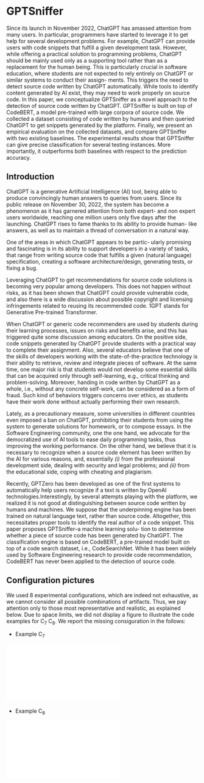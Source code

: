 # GPTSniffer

Since its launch in November 2022, ChatGPT has amassed attention from many users. In particular, programmers have started to leverage it to get help for several development problems. For example, ChatGPT can provide users with code snippets that fulfill a given development task. However, while offering a practical solution to programming problems, ChatGPT should be mainly used only as a supporting tool rather than as a replacement for the human being. This is particularly crucial in software education, where students are not expected to rely entirely on ChatGPT or similar systems to conduct their assign- ments. This triggers the need to detect source code written by ChatGPT automatically. While tools to identify content generated by AI exist, they may need to work properly on source code. In this paper, we conceptualize GPTSniffer as a novel approach to the detection of source code written by ChatGPT. GPTSniffer is built on top of CodeBERT, a model pre-trained with large corpora of source code. We collected a dataset consisting of code written by humans and then queried ChatGPT to get snippets generated by the platform. Finally, we present an empirical evaluation on the collected datasets, and compare GPTSniffer with two existing baselines. The experimental results show that GPTSniffer can give precise classification for several testing instances. More importantly, it outperforms both baselines with respect to the prediction accuracy.

## Introduction

ChatGPT is a generative Artificial Intelligence (AI) tool, being able to produce convincingly human answers to queries from users. Since its public release on November 30, 2022, the system has become a phenomenon as it has garnered attention from both expert- and non expert users worldwide, reaching one million users only five days after the launching. ChatGPT rises to fame thanks to its ability to provide human- like answers, as well as to maintain a thread of conversation in a natural way.

One of the areas in which ChatGPT appears to be partic- ularly promising and fascinating is in its ability to support developers in a variety of tasks, that range from writing source code that fulfills a given (natural language) specification, creating a software architecture/design, generating tests, or fixing a bug.

Leveraging ChatGPT to get recommendations for source code solutions is becoming very popular among developers. This does not happen without risks, as it has been shown that ChatGPT could provide vulnerable code, and also there is a wide discussion about possible copyright and licensing infringements related to reusing its recommended code.
1GPT stands for Generative Pre-trained Transformer. 

When ChatGPT or generic code recommenders are used by students during their learning processes, issues on risks and benefits arise, and this has triggered quite some discussion among educators. On the positive side, code snippets generated by ChatGPT provide students with a practical way to complete their assignment. Also, several educators believe that one of the skills of developers working with the state-of-the-practice technology is their ability to retrieve, review and integrate pieces of software. At the same time, one major risk is that students would not develop some essential skills that can be acquired only through self-learning, e.g., critical thinking and problem-solving. Moreover, handing in code written by ChatGPT as a whole, i.e., without any concrete self-work, can be considered as a form of fraud. Such kind of behaviors triggers concerns over ethics, as students have their work done without actually performing their own research.

Lately, as a precautionary measure, some universities in different countries even imposed a ban on ChatGPT, prohibiting their students from using the system to generate solutions for homework, or to compose essays. In the Software Engineering community, one the one hand, we advocate for the democratized use of AI tools to ease daily programming tasks, thus improving the working performance. On the other hand, we believe that it is necessary to recognize when a source code element has been written by the AI for various reasons, and, essentially _(i)_ from the professional development side, dealing with security and legal problems; and _(ii)_ from the educational side, coping with cheating and plagiarism.

Recently, GPTZero has been developed as one of the first systems to automatically help users recognize if a text is written by OpenAI technologies.Interestingly, by several attempts playing with the platform, we realized it is not good at distinguishing between source code written by humans and machines. We suppose that the underpinning engine has been trained on natural language text, rather than source code. Altogether, this necessitates proper tools to identify the real author of a code snippet.
This paper proposes GPTSniffer–a machine learning solu- tion to determine whether a piece of source code has been generated by ChatGPT. The classification engine is based on CodeBERT, a pre-trained model built on top of a code search dataset, i.e., CodeSearchNet. While it has been widely used by Software Engineering research to provide code recommendation, CodeBERT has never been applied to the detection of source code. 

## Configuration pictures
We used 8 experimental configurations, which are indeed not exhaustive, as we cannot consider all possible combinations of artifacts. Thus, we pay attention only to those most representative and realistic, as explained below. Due to space limits, we did not display a figure to illustrate the code examples for C<sub>7</sub> C<sub>8</sub>. We report the missing consiguration in the follows:

 * Example C<sub>7</sub>
 
![C7](./MATERIALS/Example_C7.pdf)

 * Example C<sub>8</sub>
 
![C8](./MATERIALS/Example_C7.pdf)
